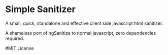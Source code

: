 # Simple Sanitizer
A small, quick, standalone and effective client side javascript html sanitizer.

A shameless port of ngSanitize to normal javascript, zero dependencies required.

#MIT License
